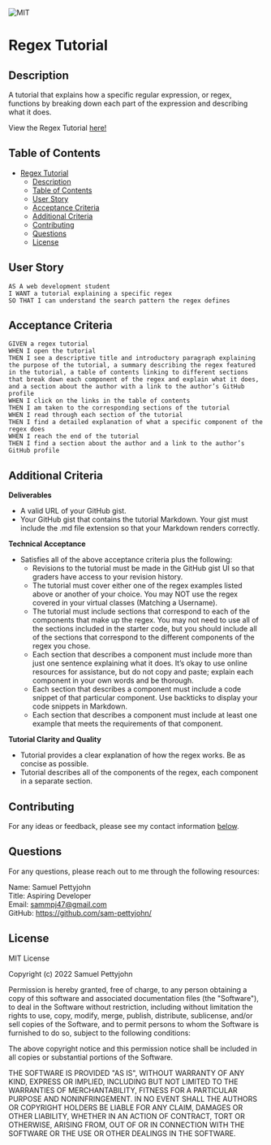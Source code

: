 ![MIT](https://img.shields.io/badge/License-MIT-blue)
# Regex Tutorial

## Description

A tutorial that explains how a specific regular expression, or regex, functions by breaking down each part of the expression and describing what it does.

View the Regex Tutorial [here!](./gist-template.md)

## Table of Contents

- [Regex Tutorial](#regex-tutorial)
  - [Description](#description)
  - [Table of Contents](#table-of-contents)
  - [User Story](#user-story)
  - [Acceptance Criteria](#acceptance-criteria)
  - [Additional Criteria](#additional-criteria)
  - [Contributing](#contributing)
  - [Questions](#questions)
  - [License](#license)

## User Story
~~~
AS A web development student
I WANT a tutorial explaining a specific regex
SO THAT I can understand the search pattern the regex defines
~~~

## Acceptance Criteria
~~~
GIVEN a regex tutorial
WHEN I open the tutorial
THEN I see a descriptive title and introductory paragraph explaining the purpose of the tutorial, a summary describing the regex featured in the tutorial, a table of contents linking to different sections that break down each component of the regex and explain what it does, and a section about the author with a link to the author’s GitHub profile
WHEN I click on the links in the table of contents
THEN I am taken to the corresponding sections of the tutorial
WHEN I read through each section of the tutorial
THEN I find a detailed explanation of what a specific component of the regex does
WHEN I reach the end of the tutorial
THEN I find a section about the author and a link to the author’s GitHub profile
~~~

## Additional Criteria

**Deliverables**

- A valid URL of your GitHub gist.
- Your GitHub gist that contains the tutorial Markdown. Your gist must include the .md file extension so that your Markdown renders correctly.

**Technical Acceptance**

- Satisfies all of the above acceptance criteria plus the following:
    - Revisions to the tutorial must be made in the GitHub gist UI so that graders have access to your revision history.
    - The tutorial must cover either one of the regex examples listed above or another of your choice. You may NOT use the regex covered in your virtual classes (Matching a Username).
    - The tutorial must include sections that correspond to each of the components that make up the regex. You may not need to use all of the sections included in the starter code, but you should include all of the sections that correspond to the different components of the regex you chose.
    - Each section that describes a component must include more than just one sentence explaining what it does. It’s okay to use online resources for assistance, but do not copy and paste; explain each component in your own words and be thorough.
    - Each section that describes a component must include a code snippet of that particular component. Use backticks to display your code snippets in Markdown.
    - Each section that describes a component must include at least one example that meets the requirements of that component.

**Tutorial Clarity and Quality**

- Tutorial provides a clear explanation of how the regex works. Be as concise as possible.
- Tutorial describes all of the components of the regex, each component in a separate section.

## Contributing

For any ideas or feedback, please see my contact information [below](#questions).

## Questions

For any questions, please reach out to me through the following resources:

Name: Samuel Pettyjohn <br>
Title: Aspiring Developer <br>
Email: <sammpj47@gmail.com> <br>
GitHub: <https://github.com/sam-pettyjohn/> <br>

## License

MIT License

Copyright (c) 2022 Samuel Pettyjohn
            
Permission is hereby granted, free of charge, to any person obtaining a copy
of this software and associated documentation files (the "Software"), to deal
in the Software without restriction, including without limitation the rights
to use, copy, modify, merge, publish, distribute, sublicense, and/or sell
copies of the Software, and to permit persons to whom the Software is
furnished to do so, subject to the following conditions:
            
The above copyright notice and this permission notice shall be included in all
copies or substantial portions of the Software.
            
THE SOFTWARE IS PROVIDED "AS IS", WITHOUT WARRANTY OF ANY KIND, EXPRESS OR
IMPLIED, INCLUDING BUT NOT LIMITED TO THE WARRANTIES OF MERCHANTABILITY,
FITNESS FOR A PARTICULAR PURPOSE AND NONINFRINGEMENT. IN NO EVENT SHALL THE
AUTHORS OR COPYRIGHT HOLDERS BE LIABLE FOR ANY CLAIM, DAMAGES OR OTHER
LIABILITY, WHETHER IN AN ACTION OF CONTRACT, TORT OR OTHERWISE, ARISING FROM,
OUT OF OR IN CONNECTION WITH THE SOFTWARE OR THE USE OR OTHER DEALINGS IN THE
SOFTWARE. 